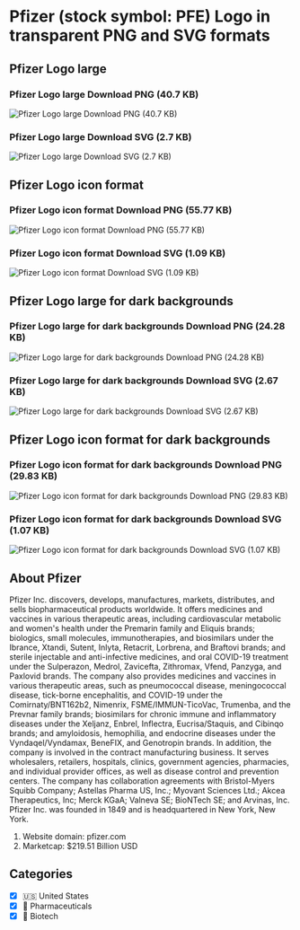 # Pfizer (stock symbol: PFE) Logo in transparent PNG and SVG formats

## Pfizer Logo large

### Pfizer Logo large Download PNG (40.7 KB)

![Pfizer Logo large Download PNG (40.7 KB)](/img/orig/PFE_BIG-6e1a9026.png)

### Pfizer Logo large Download SVG (2.7 KB)

![Pfizer Logo large Download SVG (2.7 KB)](/img/orig/PFE_BIG-e731df4d.svg)

## Pfizer Logo icon format

### Pfizer Logo icon format Download PNG (55.77 KB)

![Pfizer Logo icon format Download PNG (55.77 KB)](/img/orig/PFE-749aeae5.png)

### Pfizer Logo icon format Download SVG (1.09 KB)

![Pfizer Logo icon format Download SVG (1.09 KB)](/img/orig/PFE-330e6103.svg)

## Pfizer Logo large for dark backgrounds

### Pfizer Logo large for dark backgrounds Download PNG (24.28 KB)

![Pfizer Logo large for dark backgrounds Download PNG (24.28 KB)](/img/orig/PFE_BIG.D-8e6e4bdc.png)

### Pfizer Logo large for dark backgrounds Download SVG (2.67 KB)

![Pfizer Logo large for dark backgrounds Download SVG (2.67 KB)](/img/orig/PFE_BIG.D-18c2be88.svg)

## Pfizer Logo icon format for dark backgrounds

### Pfizer Logo icon format for dark backgrounds Download PNG (29.83 KB)

![Pfizer Logo icon format for dark backgrounds Download PNG (29.83 KB)](/img/orig/PFE.D-f1e0d044.png)

### Pfizer Logo icon format for dark backgrounds Download SVG (1.07 KB)

![Pfizer Logo icon format for dark backgrounds Download SVG (1.07 KB)](/img/orig/PFE.D-08ef1b1b.svg)

## About Pfizer

Pfizer Inc. discovers, develops, manufactures, markets, distributes, and sells biopharmaceutical products worldwide. It offers medicines and vaccines in various therapeutic areas, including cardiovascular metabolic and women's health under the Premarin family and Eliquis brands; biologics, small molecules, immunotherapies, and biosimilars under the Ibrance, Xtandi, Sutent, Inlyta, Retacrit, Lorbrena, and Braftovi brands; and sterile injectable and anti-infective medicines, and oral COVID-19 treatment under the Sulperazon, Medrol, Zavicefta, Zithromax, Vfend, Panzyga, and Paxlovid brands. The company also provides medicines and vaccines in various therapeutic areas, such as pneumococcal disease, meningococcal disease, tick-borne encephalitis, and COVID-19 under the Comirnaty/BNT162b2, Nimenrix, FSME/IMMUN-TicoVac, Trumenba, and the Prevnar family brands; biosimilars for chronic immune and inflammatory diseases under the Xeljanz, Enbrel, Inflectra, Eucrisa/Staquis, and Cibinqo brands; and amyloidosis, hemophilia, and endocrine diseases under the Vyndaqel/Vyndamax, BeneFIX, and Genotropin brands. In addition, the company is involved in the contract manufacturing business. It serves wholesalers, retailers, hospitals, clinics, government agencies, pharmacies, and individual provider offices, as well as disease control and prevention centers. The company has collaboration agreements with Bristol-Myers Squibb Company; Astellas Pharma US, Inc.; Myovant Sciences Ltd.; Akcea Therapeutics, Inc; Merck KGaA; Valneva SE; BioNTech SE; and Arvinas, Inc. Pfizer Inc. was founded in 1849 and is headquartered in New York, New York.

1. Website domain: pfizer.com
2. Marketcap: $219.51 Billion USD


## Categories
- [x] 🇺🇸 United States
- [x] 💊 Pharmaceuticals
- [x] 🧬 Biotech
